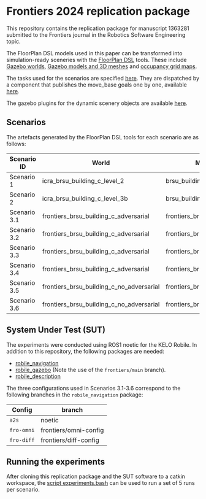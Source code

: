 # Frontiers 2024 replication package

This repository contains the replication package for manuscript 1363281 submitted to the Frontiers journal in the Robotics Software Engineering topic. 

The FloorPlan DSL models used in this paper can be transformed into simulation-ready sceneries with the [FloorPlan DSL](https://github.com/secorolab/FloorPlan-DSL) tools. 
These include [Gazebo worlds](/worlds/), [Gazebo models and 3D meshes](/models/) and [occupancy grid maps](/maps/).

The tasks used for the scenarios are specified [here](/tasks/). They are dispatched by a component that publishes the move_base goals one by one, available [here](https://github.com/secorolab/waypoint_dispatcher).

The gazebo plugins for the dynamic scenery objects are available [here](https://github.com/secorolab/dynamic-gazebo-plugins).

## Scenarios

The artefacts generated by the FloorPlan DSL tools for each scenario are as follows:

| Scenario ID | World | Map | Task |
|----|----|----|----|
| Scenario 1 | icra_brsu_building_c_level_2 | brsu_building_c_static | left_long_corridor_task |
| Scenario 2 | icra_brsu_building_c_level_3b | brsu_building_c_static | left_long_corridor_task | 
| Scenario 3.1 | frontiers_brsu_building_c_adversarial | frontiers_brsu_building_c | task_1 |
| Scenario 3.2 | frontiers_brsu_building_c_adversarial | frontiers_brsu_building_c | task_2 |
| Scenario 3.3 | frontiers_brsu_building_c_adversarial | frontiers_brsu_building_c | task_3 |
| Scenario 3.4 | frontiers_brsu_building_c_adversarial | frontiers_brsu_building_c | task_4 |
| Scenario 3.5 | frontiers_brsu_building_c_no_adversarial | frontiers_brsu_building_c | task_2 |
| Scenario 3.6 | frontiers_brsu_building_c_no_adversarial | frontiers_brsu_building_c | task_4 |

## System Under Test (SUT)

The experiments were conducted using ROS1 noetic for the KELO Robile. In addition to this repository, the following packages are needed: 

- [robile_navigation](https://github.com/secorolab/robile_navigation)
- [robile_gazebo](https://github.com/secorolab/robile_gazebo/tree/frontiers/main) (Note the use of the `frontiers/main` branch).
- [robile_description](https://github.com/secorolab/robile_description)

The three configurations used in Scenarios 3.1-3.6 correspond to the following branches in the `robile_navigation` package:

| Config | branch |
|---|---|
| `a2s` | noetic | 
| `fro-omni` | frontiers/omni-config | 
| `fro-diff` | frontiers/diff-config | 

## Running the experiments

After cloning this replication package and the SUT software to a catkin workspace, the [script experiments.bash](/experiments.bash) can be used to run a set of 5 runs per scenario.
